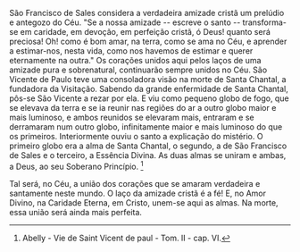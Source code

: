 
São Francisco de Sales considera a verdadeira amizade cristã um prelúdio e antegozo do Céu. "Se a nossa amizade -- escreve o santo -- transforma-se em caridade, em devoção, em perfeição cristã, ó Deus! quanto será preciosa! Oh! como é bom amar, na terra, como se ama no Céu, e aprender a estimar-nos, nesta vida, como nos havemos de estimar e querer eternamente na outra." Os corações unidos aqui pelos laços de uma amizade pura e sobrenatural, continuarão sempre unidos no Céu. São Vicente de Paulo teve uma consoladora visão na morte de Santa Chantal, a fundadora da Visitação. Sabendo da grande enfermidade de Santa Chantal, pôs-se São Vicente a rezar por ela. E viu como pequeno globo de fogo, que se elevava da terra e se ia reunir nas regiões do ar a outro globo maior e mais luminoso, e ambos reunidos se elevaram mais, entraram e se derramaram num outro globo, infinitamente maior e mais luminoso do que os primeiros. Interiormente ouviu o santo a explicação do mistério. O primeiro globo era a alma de Santa Chantal, o segundo, a de São Francisco de Sales e o terceiro, a Essência Divina. As duas almas se uniram e ambas, a Deus, ao seu Soberano Princípio. [^1]

Tal será, no Céu, a união dos corações que se amaram verdadeira e santamente neste mundo. O laço da amizade cristã é a fé! E, no Amor Divino, na Caridade Eterna, em Cristo, unem-se aqui as almas. Na morte, essa união será ainda mais perfeita.



[^1]: Abelly - Vie de Saint Vicent de paul - Tom. II - cap. VI.